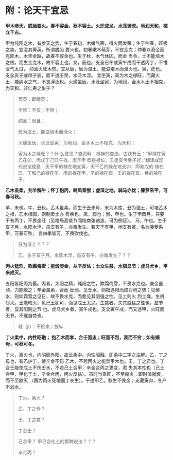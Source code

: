附：论天干宜忌
===================================================================================
**甲木参天，脱胎要火。春不容金，秋不容土。火炽成龙，水荡骑虎。地润天和，植立千古。**

甲为纯阳之木，有参天之势，生于春初，木嫩气寒，得火而发荣；生于仲春，旺极之势，宜泄其菁英，所谓脱胎
要火也。初春嫩木萌芽，不宜金克；仲春以衰金而克旺木，木坚金缺，故春不容金也。生于秋，木气休囚，而金
当令，土不能培木之根，而生金克木，故不容土也。龙，辰也。支全已午或寅午戌而干透丙丁，不惟泄气太过，
抑且火旺木焚。宜从辰，辰为湿土，能滋培木而泄火也。寅，虎也。支全亥子或申子辰，而干透壬癸，水泛木浮。
宜坐寅，寅为木之䘵旺，而藏火土，能纳水之气，不畏浮泛也。火燥坐辰，水泛坐寅，为地润，金水木土不相克，
为天和，非仁寿之象乎？

> 菁英：即精英；
>
> 不惟：不仅；不但；
>
> 抑且：而且；
> 
> 辰为湿土，能滋培木而泄火；
>
> 火燥坐辰，水泛坐寅，为地润，金水木土不相克，为天和；
>
> 寅为木之䘵旺？？什 么意思？查资料：禄神的查法，古诀有云：“甲禄在寅乙在卯，丙戊丁己巳午找，庚辛申
> 酉是禄位，壬逢亥兮癸子好。”翻译成现代说法就是：天干甲的禄在地支寅，天干乙的禄在地支卯，丙和戊的
> 禄在巳，丁和己的禄在午，庚的禄在申，辛的禄在酉，壬的禄在亥，癸的禄在子。

**乙木虽柔，刲羊解牛；怀丁抱丙，跨凤乘猴；虚湿之地，骑马亦忧；藤萝系甲，可春可秋。**

羊，未也。牛，丑也。乙木虽柔，而生于丑未月，未为木库，丑为湿土，可培乙木之根，乙木根固，则制柔土亦
有余也。凤，酉也；猴，申也。生于申酉月，只要干有丙丁，不畏金旺（见格局高低节阎陆商张诸造，可为例证）。
马，午也。生于亥子月，水旺木浮，虽支有午，亦难发生。若天干有甲，地支有寅，名为藤萝系甲，可春可秋，
言四季皆可，不畏砍伐也。

> 丑为湿土？？？
>
> 乙，生于亥子月，水旺木浮，虽支有午，亦难发生？？？

**丙火猛烈，欺霜侮雪；能煅庚金，从辛反怯；土众生慈，水猖显节；虎马犬乡，甲来成灭。**

五阳皆阳丙为最。丙者，太阳之精，纯阳之性，欺霜侮雪，不畏水克也。庚金虽顽，力能煅之；辛金虽柔，合而
反弱。见壬水，则阳遇阳而成对峙之势；见癸水，则如霜雪之见日，故不畏水克，而愈见其刚强之性。见土则火
烈土燥，生机尽灭。土能晦火，见己土犹可，而见戊土尤忌。生慈者，失其威猛之性也。显节者，显其阳刚之节
也。虎马犬乡者，寅午戌也。支全寅午戌，而又透甲，火旺而无节，不戢自焚也。

> 戢（ji）：不检束；放纵

**丁火柔中，内性昭融； 抱乙木而孝，合壬而忠；旺而不烈，衰而不穷；如有嫡母，可秋可冬。**

丁火，离火也，内阴而外阳，故云柔中。内性昭融，即柔中二字之注解。乙，丁之母也，有乙护丁，使辛金不伤
乙木，不若丙火之能焚甲木也。壬，丁之君也。丁合壬能使戊土不伤壬水，不若己土合甲，辛金合丙之更变，君
失其本性也（己土合甲，甲化于土，辛金合丙，丙火反怯）。虽时当乘旺，不至赫炎；即时值就衰，而不至歇灭
（酉为丙火死地而丁长生）。干透甲乙，秋生不畏金；支藏寅卯，冬产不忌水。

> 丁火，离火？
>
> 乙，丁之母？
>
> 壬，丁之君？
>
> 丁合壬？
>
> 己合甲？     甲己合化土的那种说法？？？
>
> 辛合丙？
